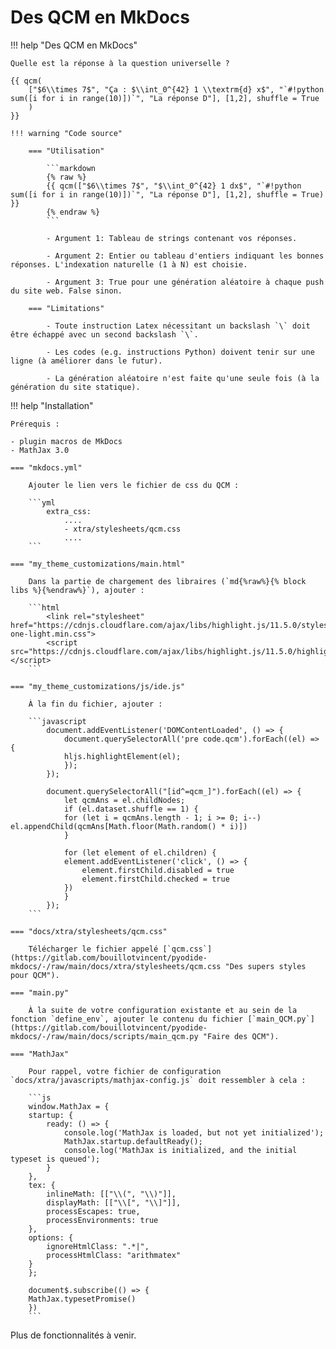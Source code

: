 # Des QCM en MkDocs


!!! help "Des QCM en MkDocs"

    Quelle est la réponse à la question universelle ?

    {{ qcm(
        ["$6\\times 7$", "Ça : $\\int_0^{42} 1 \\textrm{d} x$", "`#!python sum([i for i in range(10)])`", "La réponse D"], [1,2], shuffle = True
        ) 
    }}

    !!! warning "Code source"
        
        === "Utilisation"

            ```markdown 
            {% raw %}
            {{ qcm(["$6\\times 7$", "$\\int_0^{42} 1 dx$", "`#!python sum([i for i in range(10)])`", "La réponse D"], [1,2], shuffle = True) }}
            {% endraw %}
            ```
            
            - Argument 1: Tableau de strings contenant vos réponses.

            - Argument 2: Entier ou tableau d'entiers indiquant les bonnes réponses. L'indexation naturelle (1 à N) est choisie.

            - Argument 3: True pour une génération aléatoire à chaque push du site web. False sinon. 
        
        === "Limitations"

            - Toute instruction Latex nécessitant un backslash `\` doit être échappé avec un second backslash `\`.
            
            - Les codes (e.g. instructions Python) doivent tenir sur une ligne (à améliorer dans le futur).
            
            - La génération aléatoire n'est faite qu'une seule fois (à la génération du site statique).


!!! help "Installation"

    Prérequis : 
    
    - plugin macros de MkDocs
    - MathJax 3.0

    === "mkdocs.yml"

        Ajouter le lien vers le fichier de css du QCM :

        ```yml
            extra_css:
                ....
                - xtra/stylesheets/qcm.css
                ....
        ```
    
    === "my_theme_customizations/main.html"

        Dans la partie de chargement des libraires (`md{%raw%}{% block libs %}{%endraw%}`), ajouter :
        
        ```html
            <link rel="stylesheet" href="https://cdnjs.cloudflare.com/ajax/libs/highlight.js/11.5.0/styles/atom-one-light.min.css">
            <script src="https://cdnjs.cloudflare.com/ajax/libs/highlight.js/11.5.0/highlight.min.js"></script>  
        ```

    === "my_theme_customizations/js/ide.js"

        À la fin du fichier, ajouter :

        ```javascript
            document.addEventListener('DOMContentLoaded', () => {
                document.querySelectorAll('pre code.qcm').forEach((el) => {
                hljs.highlightElement(el);
                });
            });
            
            document.querySelectorAll("[id^=qcm_]").forEach((el) => {
                let qcmAns = el.childNodes;
                if (el.dataset.shuffle == 1) {
                for (let i = qcmAns.length - 1; i >= 0; i--) el.appendChild(qcmAns[Math.floor(Math.random() * i)])
                }
                
                for (let element of el.children) {
                element.addEventListener('click', () => {
                    element.firstChild.disabled = true
                    element.firstChild.checked = true
                })
                }
            });
        ```

    === "docs/xtra/stylesheets/qcm.css"

        Télécharger le fichier appelé [`qcm.css`](https://gitlab.com/bouillotvincent/pyodide-mkdocs/-/raw/main/docs/xtra/stylesheets/qcm.css "Des supers styles pour QCM").

    === "main.py"

        À la suite de votre configuration existante et au sein de la fonction `define_env`, ajouter le contenu du fichier [`main_QCM.py`](https://gitlab.com/bouillotvincent/pyodide-mkdocs/-/raw/main/docs/scripts/main_qcm.py "Faire des QCM").
    
    === "MathJax"

        Pour rappel, votre fichier de configuration `docs/xtra/javascripts/mathjax-config.js` doit ressembler à cela :

        ```js
        window.MathJax = {
        startup: {
            ready: () => {
                console.log('MathJax is loaded, but not yet initialized');
                MathJax.startup.defaultReady();
                console.log('MathJax is initialized, and the initial typeset is queued');
            }
        },
        tex: {
            inlineMath: [["\\(", "\\)"]],
            displayMath: [["\\[", "\\]"]],
            processEscapes: true,
            processEnvironments: true
        },
        options: {
            ignoreHtmlClass: ".*|",
            processHtmlClass: "arithmatex"
        }
        };

        document$.subscribe(() => {
        MathJax.typesetPromise()
        })
        ```

Plus de fonctionnalités à venir.